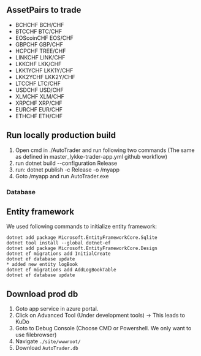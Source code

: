 ﻿
## AssetPairs to trade

* BCHCHF        BCH/CHF
* BTCCHF        BTC/CHF
* EOScoinCHF    EOS/CHF
* GBPCHF        GBP/CHF
* HCPCHF        TREE/CHF
* LINKCHF       LINK/CHF
* LKKCHF        LKK/CHF
* LKK1YCHF      LKK1Y/CHF
* LKK2YCHF      LKK2Y/CHF
* LTCCHF        LTC/CHF
* USDCHF        USD/CHF
* XLMCHF        XLM/CHF
* XRPCHF        XRP/CHF
* EURCHF        EUR/CHF
* ETHCHF        ETH/CHF


## Run locally production build
1. Open cmd in ./AutoTrader and run following two commands (The same as defined in master_lykke-trader-app.yml github workflow)
2. run dotnet build --configuration Release
3. run: dotnet publish -c Release -o <whatever>/myapp
4. Goto <whatever>/myapp and run AutoTrader.exe

### Database

## Entity framework
We used following commands to initialize entity framework:

```
dotnet add package Microsoft.EntityFrameworkCore.Sqlite
dotnet tool install --global dotnet-ef
dotnet add package Microsoft.EntityFrameworkCore.Design
dotnet ef migrations add InitialCreate
dotnet ef database update
* added new entity logBook
dotnet ef migrations add AddLogBookTable
dotnet ef database update

```

## Download prod db 
1. Goto app service in azure portal.
2. Click on Advanced Tool (Under development tools) -> This leads to KuDo
3. Goto to Debug Console (Choose CMD or Powershell. We only want to use filebrowser)
4. Navigate ```./site/wwwroot/```
5. Download ```AutoTrader.db```

